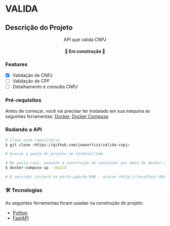 # VALIDA
## Descrição do Projeto
<p align="center">API que valida CNPJ</p>

<h4 align="center"> 
🚧 Em construção 🚧
</h4>

### Features

- [x] Validação de CNPJ
- [ ] Validação de CPF
- [ ] Detalhamento e consulta CNPJ

### Pré-requisitos

Antes de começar, você vai precisar ter instalado em sua máquina as seguintes ferramentas:
[Docker](https://docs.docker.com/get-docker/), [Docker Compose](https://docs.docker.com/compose/install/).

### Rodando a API

```bash
# Clone este repositório
$ git clone <https://github.com/joaoortizz/valida-cnpj>

# Acesse a pasta do projeto no terminal/cmd

# Na pasta raiz, execute a construção do container por meio do docker-compose
$ docker-compose up --build

# O servidor inciará na porta padrão:808 - acesse <http://localhost:808>
```

### 🛠 Tecnologias

As seguintes ferramentas foram usadas na construção do projeto:

- [Python](https://www.python.org/)
- [FastAPI](https://fastapi.tiangolo.com/)
